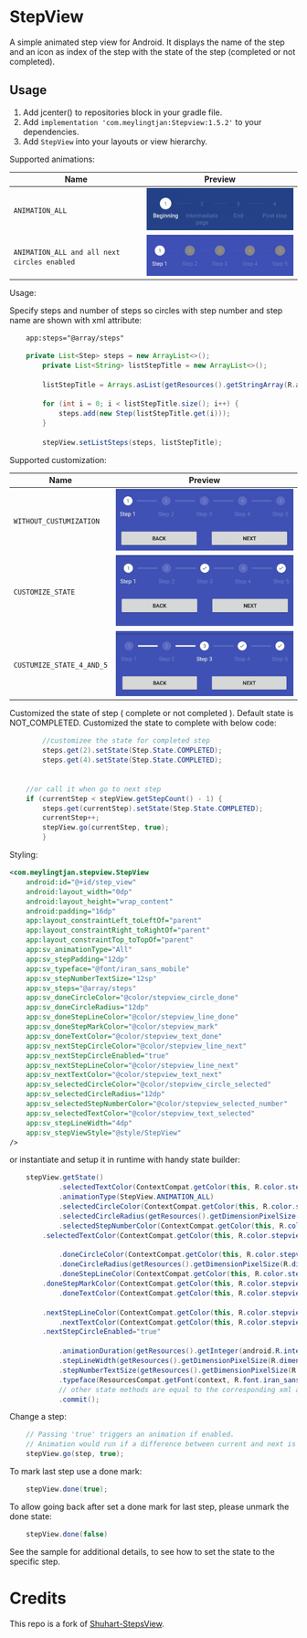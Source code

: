 StepView
======================

A simple animated step view for Android. It displays the name of the step and an icon as index of the step with the state of the step (completed or not completed).

Usage
-----

1. Add jcenter() to repositories block in your gradle file.
2. Add `implementation 'com.meylingtjan:Stepview:1.5.2'` to your dependencies.
3. Add `StepView` into your layouts or view hierarchy.

Supported animations:

Name| Preview
-------- | ---
`ANIMATION_ALL`| ![animation_all](/images/ANIMATION_ALL.gif)
`ANIMATION_ALL and all next circles enabled`| ![animation_circles](/images/ANIMATION_CIRCLES.gif)

Usage:

Specify steps and number of steps so circles with step number and step name are shown with xml attribute:
```xml
	app:steps="@array/steps"
```
```java
	private List<Step> steps = new ArrayList<>();
        private List<String> listStepTitle = new ArrayList<>();
        
        listStepTitle = Arrays.asList(getResources().getStringArray(R.array.steps));

        for (int i = 0; i < listStepTitle.size(); i++) {
            steps.add(new Step(listStepTitle.get(i)));
        }

        stepView.setListSteps(steps, listStepTitle);
```

Supported customization:

Name| Preview
-------- | ---
`WITHOUT_CUSTUMIZATION`| ![without_cuztomization](/images/WITHOUT_CUSTOMIZATION.jpeg)
`CUSTOMIZE_STATE`| ![customize_state](/images/CUSTOMIZE_STATE.jpeg)
`CUSTUMIZE_STATE_4_AND_5`| ![customize_state_4_and_5](/images/CUSTOMIZE_STATE_4_AND_5.jpeg)

Customized the state of step ( complete or not completed ). Default state is NOT_COMPLETED.
Customized the state to complete with below code:

```java
        //customizee the state for completed step
        steps.get(2).setState(Step.State.COMPLETED);
        steps.get(4).setState(Step.State.COMPLETED);
	
	
	//or call it when go to next step
	if (currentStep < stepView.getStepCount() - 1) {
	    steps.get(currentStep).setState(Step.State.COMPLETED);
	    currentStep++;
	    stepView.go(currentStep, true);
        }
```

Styling:

```xml
<com.meylingtjan.stepview.StepView
    android:id="@+id/step_view"
    android:layout_width="0dp"
    android:layout_height="wrap_content"
    android:padding="16dp"
    app:layout_constraintLeft_toLeftOf="parent"
    app:layout_constraintRight_toRightOf="parent"
    app:layout_constraintTop_toTopOf="parent"
    app:sv_animationType="All"
    app:sv_stepPadding="12dp"
    app:sv_typeface="@font/iran_sans_mobile"
    app:sv_stepNumberTextSize="12sp"
    app:sv_steps="@array/steps"
    app:sv_doneCircleColor="@color/stepview_circle_done"
    app:sv_doneCircleRadius="12dp"
    app:sv_doneStepLineColor="@color/stepview_line_done"
    app:sv_doneStepMarkColor="@color/stepview_mark"
    app:sv_doneTextColor="@color/stepview_text_done"
    app:sv_nextStepCircleColor="@color/stepview_line_next"
    app:sv_nextStepCircleEnabled="true"
    app:sv_nextStepLineColor="@color/stepview_line_next"
    app:sv_nextTextColor="@color/stepview_text_next"
    app:sv_selectedCircleColor="@color/stepview_circle_selected"
    app:sv_selectedCircleRadius="12dp"
    app:sv_selectedStepNumberColor="@color/stepview_selected_number"
    app:sv_selectedTextColor="@color/stepview_text_selected"
    app:sv_stepLineWidth="4dp"
    app:sv_stepViewStyle="@style/StepView"
/>
```

or instantiate and setup it in runtime with handy state builder:

```java
    stepView.getState()
            .selectedTextColor(ContextCompat.getColor(this, R.color.stepview_text_selected))
            .animationType(StepView.ANIMATION_ALL)
            .selectedCircleColor(ContextCompat.getColor(this, R.color.stepview_circle_selected))
            .selectedCircleRadius(getResources().getDimensionPixelSize(R.dimen.dp12))
            .selectedStepNumberColor(ContextCompat.getColor(this, R.color.stepview_selected_number))
	    .selectedTextColor(ContextCompat.getColor(this, R.color.stepview_text_selected))

            .doneCircleColor(ContextCompat.getColor(this, R.color.stepview_circle_done))
            .doneCircleRadius(getResources().getDimensionPixelSize(R.dimen.dp12))
            .doneStepLineColor(ContextCompat.getColor(this, R.color.stepview_line_done))
	    .doneStepMarkColor(ContextCompat.getColor(this, R.color.stepview_mark))
            .doneTextColor(ContextCompat.getColor(this, R.color.stepview_text_done))
	    
	    .nextStepLineColor(ContextCompat.getColor(this, R.color.stepview_line_next))
            .nextTextColor(ContextCompat.getColor(this, R.color.stepview_text_next))
	    .nextStepCircleEnabled="true"
	    
            .animationDuration(getResources().getInteger(android.R.integer.config_shortAnimTime))
            .stepLineWidth(getResources().getDimensionPixelSize(R.dimen.dp1))
            .stepNumberTextSize(getResources().getDimensionPixelSize(R.dimen.sp12))
            .typeface(ResourcesCompat.getFont(context, R.font.iran_sans_mobile))
            // other state methods are equal to the corresponding xml attributes
            .commit();
```

Change a step:
```java
    // Passing 'true' triggers an animation if enabled.
    // Animation would run if a difference between current and next is 1.
    stepView.go(step, true);
```

To mark last step use a done mark:
```java
	stepView.done(true);
```
To allow going back after set a done mark for last step, please unmark the done state:
```java
	stepView.done(false)
```

See the sample for additional details, to see how to set the state to the specific step.

Credits
=======

This repo is a fork of [Shuhart-StepsView](https://github.com/shuhart/StepView).
